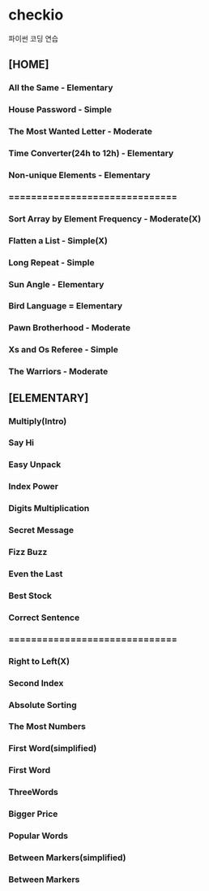 # checkio
파이썬 코딩 연습

## [HOME]
### All the Same - Elementary
### House Password - Simple
### The Most Wanted Letter - Moderate
### Time Converter(24h to 12h) - Elementary
### Non-unique Elements - Elementary
### ==============================
### Sort Array by Element Frequency - Moderate(X)
### Flatten a List - Simple(X)
### Long Repeat - Simple
### Sun Angle - Elementary
### Bird Language = Elementary
### Pawn Brotherhood - Moderate
### Xs and Os Referee - Simple
### The Warriors - Moderate

## [ELEMENTARY]
### Multiply(Intro)
### Say Hi
### Easy Unpack
### Index Power
### Digits Multiplication
### Secret Message
### Fizz Buzz
### Even the Last
### Best Stock
### Correct Sentence
### ==============================
### Right to Left(X)
### Second Index
### Absolute Sorting
### The Most Numbers
### First Word(simplified)
### First Word
### ThreeWords
### Bigger Price
### Popular Words
### Between Markers(simplified)
### Between Markers

